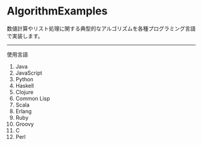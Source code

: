 AlgorithmExamples
==============

数値計算やリスト処理に関する典型的なアルゴリズムを各種プログラミング言語で実装します。

--------------

使用言語

1. Java
1. JavaScript
1. Python
1. Haskell
1. Clojure
1. Common Lisp
1. Scala
1. Erlang
1. Ruby
1. Groovy
1. C
1. Perl
